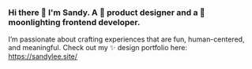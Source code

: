 ### Hi there 👋 I'm Sandy. A 🌈 product designer and a 🌙 moonlighting frontend developer.

I’m passionate about crafting experiences that are fun, human-centered, and meaningful.
Check out my ✨ design portfolio here: https://sandylee.site/
